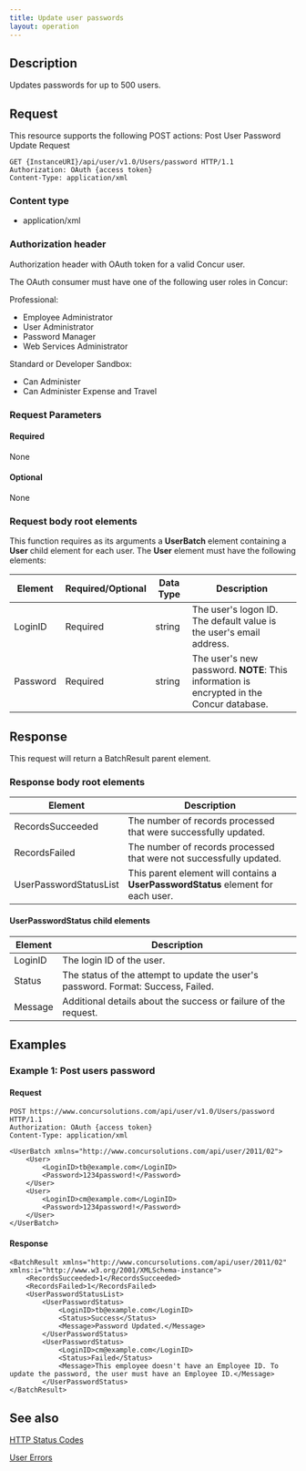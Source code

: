 ```yaml
---
title: Update user passwords
layout: operation
---
```



## **Description**

Updates passwords for up to 500 users.

## **Request**

This resource supports the following POST actions: Post User Password Update Request

```
GET {InstanceURI}/api/user/v1.0/Users/password HTTP/1.1
Authorization: OAuth {access token}
Content-Type: application/xml
```

### **Content type**

* application/xml

### **Authorization header**

Authorization header with OAuth token for a valid Concur user.

The OAuth consumer must have one of the following user roles in Concur:

Professional:

* Employee Administrator
* User Administrator
* Password Manager
* Web Services Administrator

Standard or Developer Sandbox:

* Can Administer
* Can Administer Expense and Travel

### **Request Parameters**

#### **Required**

None

#### **Optional**

None

### Request body root elements

This function requires as its arguments a **UserBatch** element containing a **User** child element for each user. The **User** element must have the following elements:  

|  Element |  Required/Optional | Data Type | Description |
|----------|--------------------|-----------|-------------|
|  LoginID |  Required | string | The user's logon ID. The default value is the user's email address. |  
|  Password |  Required | string | The user's new password.  **NOTE**: This information is encrypted in the Concur database. |


## **Response**

This request will return a BatchResult parent element.

### **Response body root elements**

|  Element  |  Description |
|-----------|--------------|
|  RecordsSucceeded |  The number of records processed that were successfully updated. |  
|  RecordsFailed    |  The number of records processed that were not successfully updated. |
|  UserPasswordStatusList |  This  parent element will contains a **UserPasswordStatus** element for each user. |

#### **UserPasswordStatus** child elements

|  Element  |  Description |
|-----------|--------------|
|  LoginID |  The login ID of the user. |
|  Status |  The status of the attempt to update the user's password. Format: Success, Failed. |  
|  Message |  Additional details about the success or failure of the request. |


## **Examples** 

### Example 1: Post users password 

#### **Request** 

```
POST https://www.concursolutions.com/api/user/v1.0/Users/password HTTP/1.1 
Authorization: OAuth {access token}
Content-Type: application/xml

<UserBatch xmlns="http://www.concursolutions.com/api/user/2011/02">
    <User>
        <LoginID>tb@example.com</LoginID>
        <Password>1234password!</Password> 
    </User> 
    <User> 
        <LoginID>cm@example.com</LoginID>
        <Password>1234password!</Password> 
    </User> 
</UserBatch>
```

#### **Response**

```
<BatchResult xmlns="http://www.concursolutions.com/api/user/2011/02" xmlns:i="http://www.w3.org/2001/XMLSchema-instance"> 
    <RecordsSucceeded>1</RecordsSucceeded> 
    <RecordsFailed>1</RecordsFailed> 
    <UserPasswordStatusList>
        <UserPasswordStatus>
            <LoginID>tb@example.com</LoginID>
            <Status>Success</Status>
            <Message>Password Updated.</Message>
        </UserPasswordStatus>
        <UserPasswordStatus>
            <LoginID>cm@example.com</LoginID>
            <Status>Failed</Status>
            <Message>This employee doesn't have an Employee ID. To update the password, the user must have an Employee ID.</Message> 
        </UserPasswordStatus>
</BatchResult> 
```

## **See also**

[HTTP Status Codes][1]

[User Errors ][2]



[1]: https://developer.concur.com/reference/http-codes
[2]: https://developer.concur.com/node/401#usererrors
